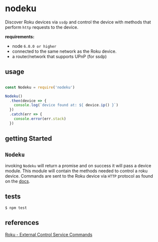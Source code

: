 
# nodeku

Discover Roku devices via `ssdp` and control the device with methods that perform `http` requests to the device.

**requirements:**
  - node `6.0.0 or higher`
  - connected to the same network as the Roku device.
  - a router/network that supports UPnP (for ssdp)

## usage
```javascript

const Nodeku = require('nodeku')

Nodeku()
  .then(device => {
    console.log(`device found at: ${ device.ip() }`)
  })
  .catch(err => {
    console.error(err.stack)
  })

```
## getting Started


## `Nodeku`
invoking `Nodeku` will return a promise and on success it will pass a device module. This module will contain the methods needed to control a roku device. Commands are sent to the Roku device via `HTTP` protocol as found on the [docs][1].

## tests
`$ npm test`


## references
[Roku - External Control Service Commands][1]


<!-- urls -->
[1]: https://sdkdocs.roku.com/display/sdkdoc/External+Control+Guide#ExternalControlGuide-ExternalControlServiceCommands
